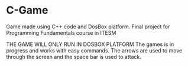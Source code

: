# C-Game
Game made using C++ code and DosBox platform. Final project for Programming Fundamentals course in ITESM

THE GAME WILL ONLY RUN IN DOSBOX PLATFORM
The games is in progress and works with easy commands. The arrows are used to move through the screen and the space bar is used to attack.
